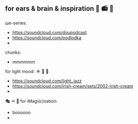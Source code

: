 ## for ears & brain & inspiration  :musical_score:  :radio:  :musical_keyboard:

ше-series:
- https://soundcloud.com/doupodcast
- https://soundcloud.com/podlodka
- 

chunks:
- mmmmmm

for light mood:  :sunny:  :milky_way:  :rainbow:
- https://soundcloud.com/light_jazz
- https://soundcloud.com/irish-cream/sets/2002-irish-cream
- 

:performing_arts:  :aquarius:  :heart_decoration:  for iMagi(c)nation: 
- boooooo
- 

